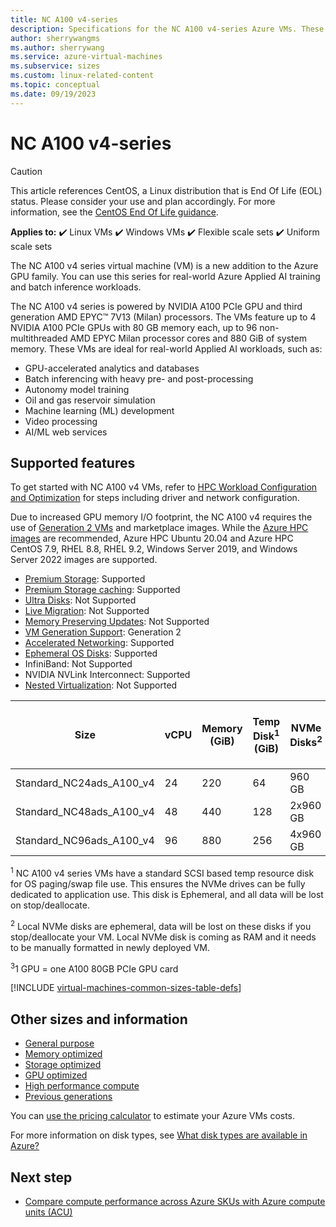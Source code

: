 ```yaml
---
title: NC A100 v4-series 
description: Specifications for the NC A100 v4-series Azure VMs. These VMs include Linux, Windows, Flexible scale sets, and uniform scale sets.```
author: sherrywangms
ms.author: sherrywang
ms.service: azure-virtual-machines
ms.subservice: sizes
ms.custom: linux-related-content
ms.topic: conceptual
ms.date: 09/19/2023
---
```


#  NC A100 v4-series  

> [!CAUTION]
> This article references CentOS, a Linux distribution that is End Of Life (EOL) status. Please consider your use and plan accordingly. For more information, see the [CentOS End Of Life guidance](~/articles/virtual-machines/workloads/centos/centos-end-of-life.md).

**Applies to:** :heavy_check_mark: Linux VMs :heavy_check_mark: Windows VMs :heavy_check_mark: Flexible scale sets :heavy_check_mark: Uniform scale sets

The NC A100 v4 series virtual machine (VM) is a new addition to the Azure GPU family. You can use this series for real-world Azure Applied AI training and batch inference workloads. 

The NC A100 v4 series is powered by NVIDIA A100 PCIe GPU and third generation AMD EPYC™ 7V13 (Milan) processors.  The VMs feature up to 4 NVIDIA A100 PCIe GPUs with 80 GB memory each, up to 96 non-multithreaded AMD EPYC Milan processor cores and 880 GiB of system memory. 
These VMs are ideal for real-world Applied AI workloads, such as: 

- GPU-accelerated analytics and databases
- Batch inferencing with heavy pre- and post-processing
- Autonomy model training
- Oil and gas reservoir simulation
- Machine learning (ML) development
- Video processing
- AI/ML web services



## Supported features

To get started with NC A100 v4 VMs, refer to [HPC Workload Configuration and Optimization](configure.md) for steps including driver and network configuration.

Due to increased GPU memory I/O footprint, the NC A100 v4 requires the use of [Generation 2 VMs](generation-2.md) and marketplace images. While the [Azure HPC images](configure.md) are  recommended, Azure HPC Ubuntu 20.04 and Azure HPC CentOS 7.9, RHEL 8.8, RHEL 9.2, Windows Server 2019, and Windows Server 2022 images are supported.

- [Premium Storage](premium-storage-performance.md): Supported
- [Premium Storage caching](premium-storage-performance.md): Supported
- [Ultra Disks](disks-types.md#ultra-disks): Not Supported
- [Live Migration](maintenance-and-updates.md): Not Supported
- [Memory Preserving Updates](maintenance-and-updates.md): Not Supported
- [VM Generation Support](generation-2.md): Generation 2
- [Accelerated Networking](/azure/virtual-network/create-vm-accelerated-networking-cli): Supported
- [Ephemeral OS Disks](ephemeral-os-disks.md): Supported
- InfiniBand: Not Supported
- NVIDIA NVLink Interconnect: Supported
- [Nested Virtualization](/virtualization/hyper-v-on-windows/user-guide/nested-virtualization): Not Supported



| Size | vCPU | Memory (GiB) | Temp Disk<sup>1</sup> (GiB)  | NVMe Disks<sup>2</sup> | GPU<sup>3</sup> | GPU Memory (GiB) | Max data disks | Max uncached disk throughput (IOPS / MBps) | Max NICs/network bandwidth (MBps) |
|---|---|---|---|---|---|---|---|---|---|
| Standard_NC24ads_A100_v4   | 24  | 220 |64 | 960 GB | 1 | 80  | 8 | 30000/1000 | 2/20,000  |
| Standard_NC48ads_A100_v4   | 48 | 440 | 128| 2x960 GB| 2 | 160 | 16 | 60000/2000 | 4/40,000  | 
| Standard_NC96ads_A100_v4   | 96 | 880 | 256| 4x960 GB | 4 | 320 | 32 | 120000/4000 | 8/80,000  |

<sup>1</sup>  NC A100 v4 series VMs have a standard SCSI based temp resource disk for OS paging/swap file use. This ensures the NVMe drives can be fully dedicated to application use. This disk is Ephemeral, and all data will be lost on stop/deallocate.

<sup>2</sup> Local NVMe disks are ephemeral, data will be lost on these disks if you stop/deallocate your VM. Local NVMe disk is coming as RAM and it needs to be manually formatted in newly deployed VM.

<sup>3</sup>1 GPU = one A100 80GB PCIe GPU card <br>

[!INCLUDE [virtual-machines-common-sizes-table-defs](../../includes/virtual-machines-common-sizes-table-defs.md)]

## Other sizes and information

- [General purpose](sizes-general.md)
- [Memory optimized](sizes-memory.md)
- [Storage optimized](sizes-storage.md)
- [GPU optimized](sizes-gpu.md)
- [High performance compute](sizes-hpc.md)
- [Previous generations](sizes-previous-gen.md)

You can [use the pricing calculator](https://azure.microsoft.com/pricing/calculator/) to estimate your Azure VMs costs.

For more information on disk types, see [What disk types are available in Azure?](disks-types.md)

## Next step

- [Compare compute performance across Azure SKUs with Azure compute units (ACU)](acu.md)
